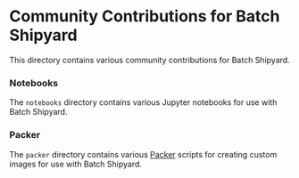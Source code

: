 # Community Contributions for Batch Shipyard
This directory contains various community contributions for Batch Shipyard.
  
### Notebooks
The `notebooks` directory contains various Jupyter notebooks for use with Batch Shipyard.
  
### Packer
The `packer` directory contains various [Packer](https://www.packer.io)
scripts for creating custom images for use with Batch Shipyard.


